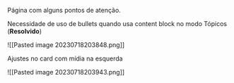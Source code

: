 Página com alguns pontos de atenção.

Necessidade de uso de bullets quando usa content block no modo Tópicos (**Resolvido**)

![[Pasted image 20230718203848.png]]

Ajustes no card com mídia na esquerda 

![[Pasted image 20230718203943.png]]